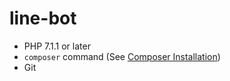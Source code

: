 # line-bot
* PHP 7.1.1 or later
* `composer` command (See [Composer Installation](https://getcomposer.org/doc/00-intro.md#installation-linux-unix-osx))
* Git
